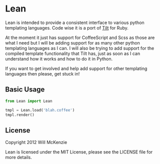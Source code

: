 Lean
=======

Lean is intended to provide a consistent interface to various python templating languages. Code wise it is a port of [Tilt](https://github.com/rtomayko/tilt) for Ruby.

At the moment it just has support for CoffeeScript and Scss as those are what I need but I will be adding support for as many other python templating languages as I can. I will also be trying to add support for the compiled template functionality that Tilt has, just as soon as I can understand how it works and how to do it in Python.

If you want to get involved and help add support for other templating languages then please, get stuck in!

Basic Usage
-----------

```python
from Lean import Lean

tmpl = Lean.load('blah.coffee')
tmpl.render()

```

License
-------

Copyright 2012 Will McKenzie

Lean is licensed under the MIT License, please see the LICENSE file
for more details.
